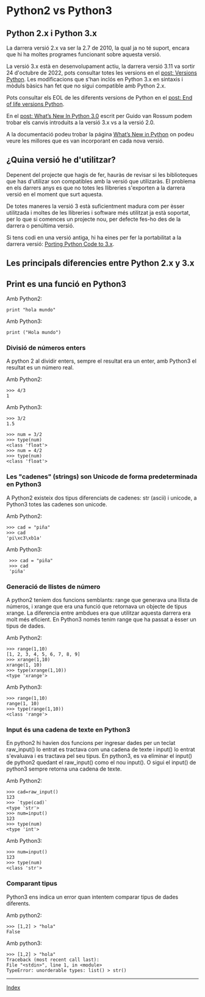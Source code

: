# Python2 vs Python3

## Python 2.x i Python 3.x

La darrera versió 2.x va ser la 2.7 de 2010, la qual ja no té suport, encara que hi ha moltes programes funcionant sobre aquesta versió.

La versió 3.x està en desenvolupament actiu, la darrera versió 3.11 va sortir 24 d'octubre de 2022, pots consultar totes les versions en el [post: Versions Python](https://www.python.org/doc/versions/). Les modificacions que s'han inclós en Python 3.x en sintaxis i mòduls bàsics han fet que no sigui compatible amb Python 2.x.

Pots consultar els EOL de les diferents versions de Python en el [post: End of life versions Python](https://endoflife.date/python).

En el [post: What’s New In Python 3.0](https://docs.python.org/3.0/whatsnew/3.0.html) escrit per Guido van Rossum podem trobar els canvis introduits a la versió 3.x vs a la versió 2.0.

A la documentació podeu trobar la página [What’s New in Python](https://docs.python.org/3/whatsnew/index.html) on podeu veure les millores que es van incorporant en cada nova versió.

## ¿Quina versió he d'utilitzar?

Depenent del projecte que hagis de fer, hauràs de revisar si les biblioteques que has d'utilizar son compatibles amb la versió que utilizaràs. El problema en els darrers anys es que no totes les llibreries s'exporten a la darrera versió en el moment que surt aquesta.

De totes maneres la versió 3 està suficientment madura com per èsser utilitzada i moltes de les llibreries i software més utilitzat ja està soportat, per lo que si comences un projecte nou, per defecte fes-ho des de la darrera o penúltima versió.

Si tens codi en una versió antiga, hi ha eines per fer la portabilitat a la darrera versió: [Porting Python Code to 3.x](https://wiki.python.org/moin/PortingPythonToPy3k).

## Les principals diferencies entre Python 2.x y 3.x

## Print es una funció en Python3

Amb Python2:

	print "hola mundo"

Amb Python3:

	print ("Hola mundo")

### Divisió de números enters

A python 2 al dividir enters, sempre el resultat era un enter, amb Python3 el resultat es un número real.

Amb Python2:

	>>> 4/3
	1

Amb Python3:

	>>> 3/2
	1.5

	>>> num = 3/2
	>>> type(num)
	<class 'float'>
	>>> num = 4/2
	>>> type(num)
	<class 'float'>

### Les "cadenes" (strings) son Unicode de forma predeterminada en Python3

A Python2 existeix dos tipus diferenciats de cadenes: str (ascii) i unicode, a Python3 totes las cadenes son unicode.

Amb Python2:

```console
>>> cad = "piña"
>>> cad
'pi\xc3\xb1a'
```

Amb Python3:

```console
 >>> cad = "piña"
 >>> cad
 'piña'
```

### Generació de llistes de número

A python2 teníem dos funcions semblants: range que generava una llista de números, i xrange que era una funció que retornava un objecte de tipus xrange. La diferencia entre ambdues era que utilitzar aquesta darrera era molt més eficient. En Python3 només tenim range que ha passat a èsser un tipus de dades.

Amb Python2:

	>>> range(1,10)
	[1, 2, 3, 4, 5, 6, 7, 8, 9]
	>>> xrange(1,10)
	xrange(1, 10)
	>>> type(xrange(1,10))
	<type 'xrange'>

Amb Python3:

	>>> range(1,10)
	range(1, 10)
	>>> type(range(1,10))
	<class 'range'>

### Input és una cadena de texte en Python3

En python2 hi havien dos funcions per ingresar dades per un teclat raw_input() lo entrat es tractava com una cadena de texte i input() lo entrat s'evaluava i es tractava pel seu tipus. En python3, es va eliminar  el input() de python2 quedant el raw_input() como el nou input(). O sigui el input() de python3 sempre retorna una cadena de texte.

Amb Python2:

	>>> cad=raw_input()
	123
	>>> `type(cad)`
	<type 'str'>
	>>> num=input()
	123
	>>> type(num)
	<type 'int'>

Amb Python3:

	>>> num=input()
	123
	>>> type(num)
	<class 'str'>

### Comparant tipus

Python3 ens indica un error quan intentem comparar tipus de dades diferents.

Amb python2:

	>>> [1,2] > "hola"
	False

Amb python3:

	>>> [1,2] > "hola"
	Traceback (most recent call last):
	File "<stdin>", line 1, in <module>
	TypeError: unorderable types: list() > str()

***
[Index](../../../README.md)
